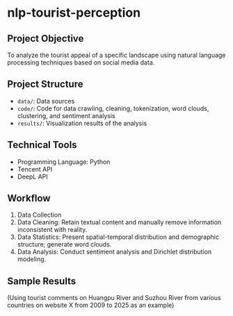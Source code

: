 # nlp-tourist-perception

## Project Objective 
To analyze the tourist appeal of a specific landscape using natural language processing techniques based on social media data.

## Project Structure  
- `data/`: Data sources
- `code/`: Code for data crawling, cleaning, tokenization, word clouds, clustering, and sentiment analysis
- `results/`: Visualization results of the analysis

## Technical Tools 
- Programming Language: Python
- Tencent API
- DeepL API

## Workflow  
1. Data Collection 
2. Data Cleaning: Retain textual content and manually remove information inconsistent with reality.
3. Data Statistics: Present spatial-temporal distribution and demographic structure; generate word clouds.
4. Data Analysis: Conduct sentiment analysis and Dirichlet distribution modeling.

## Sample Results
(Using tourist comments on Huangpu River and Suzhou River from various countries on website X from 2009 to 2025 as an example)
